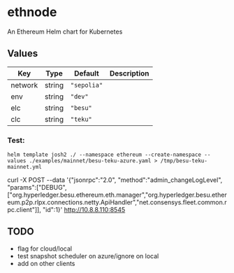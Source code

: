# ethnode

An Ethereum Helm chart for Kubernetes

## Values

| Key | Type | Default | Description |
|-----|------|---------|-------------|
| network | string | `"sepolia"` |  |
| env | string | `"dev"` |  |
| elc | string | `"besu"` |  |
| clc | string | `"teku"` |  |



### Test:
```
helm template josh2 ./ --namespace ethereum --create-namespace --values ./examples/mainnet/besu-teku-azure.yaml > /tmp/besu-teku-mainnet.yml
```

curl -X POST --data '{"jsonrpc":"2.0", "method":"admin_changeLogLevel", "params":["DEBUG", ["org.hyperledger.besu.ethereum.eth.manager","org.hyperledger.besu.ethereum.p2p.rlpx.connections.netty.ApiHandler","net.consensys.fleet.common.rpc.client"]], "id":1}' http://10.8.8.110:8545


## TODO
- flag for cloud/local
- test snapshot scheduler on azure/ignore on local
- add on other clients